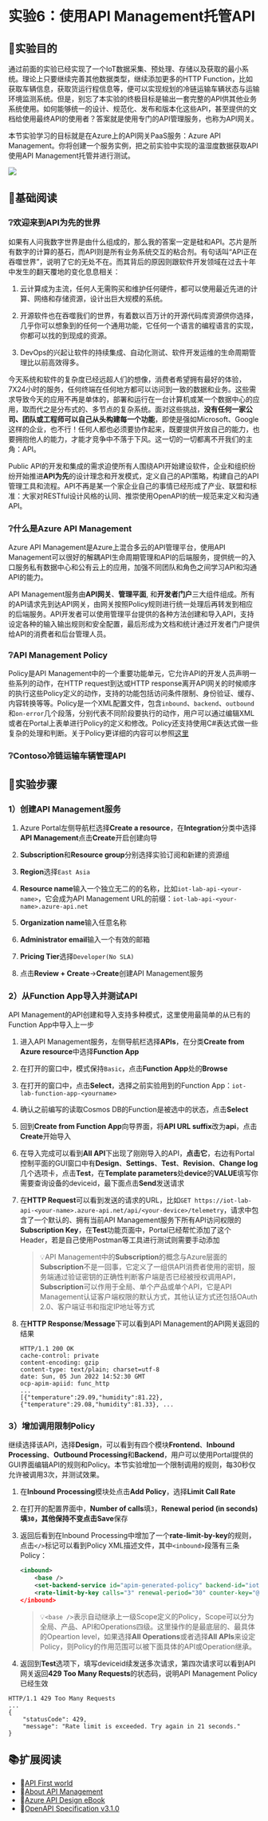 # 实验6：使用API Management托管API

## 🎯实验目的

通过前面的实验已经实现了一个IoT数据采集、预处理、存储以及获取的最小系统。理论上只要继续完善其他数据类型，继续添加更多的HTTP Function，比如获取车辆信息，获取货运行程信息等，便可以实现规划的冷链运输车辆状态与运输环境监测系统。但是，别忘了本实验的终极目标是输出一套完整的API供其他业务系统使用。如何能够统一的设计、规范化、发布和版本化这些API，甚至提供的文档给使用最终API的使用者？答案就是使用专门的API管理服务，也称为API网关。

本节实验学习的目标就是在Azure上的API网关PaaS服务：Azure API Management。你将创建一个服务实例，把之前实验中实现的温湿度数据获取API使用API Management托管并进行测试。

![](images/lab6.png)

## 📑基础阅读

### ❔欢迎来到API为先的世界

如果有人问我数字世界是由什么组成的，那么我的答案一定是硅和API。芯片是所有数字的计算的基石，而API则是所有业务系统交互的粘合剂。有句话叫“API正在吞噬世界”，说明了它的无处不在。而其背后的原因则跟软件开发领域在过去十年中发生的翻天覆地的变化息息相关：

1. 云计算成为主流，任何人无需购买和维护任何硬件，都可以使用最近先进的计算、网络和存储资源，设计出巨大规模的系统。

2. 开源软件也在吞噬我们的世界，有着数以百万计的开源代码库资源供你选择，几乎你可以想象到的任何一个通用功能，它任何一个语言的编程语言的实现，你都可以找的到现成的资源。

3. DevOps的兴起让软件的持续集成、自动化测试、软件开发运维的生命周期管理比以前高效得多。

今天系统和软件的复杂度已经远超人们的想像，消费者希望拥有最好的体验，7X24小时的服务，任何终端在任何地方都可以访问到一致的数据和业务。这些需求导致今天的应用不再是单体的，部署和运行在一台计算机或某一个数据中心的应用，取而代之是分布式的、多节点的复杂系统。面对这些挑战，**没有任何一家公司、团队或工程师可以自己从头构建每一个功能**，即使是强如Microsoft、Google这样的企业，也不行！任何人都也必须要协作起来，既要提供开放自己的能力，也要拥抱他人的能力，才能才竞争中不落于下风。这一切的一切都离不开我们的主角：API。

Public API的开发和集成的需求迫使所有人围绕API开始建设软件，企业和组织纷纷开始推进**API为先**的设计理念和开发模式，定义自己的API策略，构建自己的API管理工具和流程。API不再是某一个家企业自己的事情已经形成了产业、联盟和标准：大家对RESTful设计风格的认同、推崇使用OpenAPI的统一规范来定义和沟通API。

### ❔什么是Azure API Management

Azure API Management是Azure上混合多云的API管理平台，使用API Management可以很好的解耦API生命周期管理和API的后端服务，提供统一的入口服务私有数据中心和公有云上的应用，加强不同团队和角色之间学习API和沟通API的能力。

API Management服务由**API网关**、**管理平面**, 和**开发者门户**三大组件组成。所有的API请求先到达API网关，由网关按照Policy规则进行统一处理后再转发到相应的后端服务。API开发者可以使用管理平台提供的各种方法创建和导入API，支持设定各种的输入输出规则和安全配置，最后形成为文档和统计通过开发者门户提供给API的消费者和后台管理人员。

### ❔API Management Policy

Policy是API Management中的一个重要功能单元，它允许API的开发人员声明一些系列的动作，在HTTP request到达或HTTP response离开API网关的时候顺序的执行这些Policy定义的动作，支持的功能包括访问条件限制、身份验证、缓存、内容转换等等。Policy是一个XML配置文件，包含`inbound`、`backend`、`outbound`和`on-error`几个段落，分别代表不同阶段要执行的动作，用户可以通过编辑XML或者在Portal上表单进行Policy的定义和修改。Policy还支持使用C#表达式做一些复杂的处理和判断。关于Policy更详细的内容可以参照[这里](https://docs.microsoft.com/en-us/azure/api-management/api-management-policies)

### ❔Contoso冷链运输车辆管理API


## 🧪实验步骤

### 1）创建API Management服务

1. Azure Portal左侧导航栏选择**Create a resource**，在**Integration**分类中选择**API Management**点击**Create**开启创建向导

2. **Subscription**和**Resource group**分别选择实验订阅和新建的资源组

3. **Region**选择`East Asia`

4. **Resource name**输入一个独立无二的的名称，比如`iot-lab-api-<your-name>`，它会成为API Management URL的前缀：`iot-lab-api-<your-name>.azure-api.net`

5. **Organization name**输入任意名称

6. **Administrator email**输入一个有效的邮箱

4. **Pricing Tier**选择`Developer(No SLA)`

5. 点击**Review + Create**->**Create**创建API Management服务

### 2）从Function App导入并测试API

API Management的API创建和导入支持多种模式，这里使用最简单的从已有的Function App中导入上一步

1. 进入API Management服务，左侧导航栏选择**APIs**，在分类**Create from Azure resource**中选择**Function App**

2. 在打开的窗口中，模式保持`Basic`，点击**Function App**处的**Browse**

3. 在打开的窗口中，点击**Select**，选择之前实验用到的Function App：`iot-lab-function-app-<yourname>`

4. 确认之前编写的读取Cosmos DB的Function是被选中的状态，点击**Select**

5. 回到**Create from Function App**向导界面，将**API URL suffix**改为**api**，点击**Create**开始导入

6. 在导入完成可以看到**All API**下出现了刚刚导入的API，**点击它**，右边有Portal控制平面的GUI窗口中有**Design**、**Settings**、**Test**、**Revision**、**Change log**几个选项卡，点击**Test**，在**Template parameters**处**device**的**VALUE**填写你需要查询设备的deviceid，最下面点击**Send**发送请求

7. 在**HTTP Request**可以看到发送的请求的URL，比如`GET https://iot-lab-api-<your-name>.azure-api.net/api/<your-device>/telemetry`，请求中包含了一个默认的、拥有当前API Management服务下所有API访问权限的**Subscription Key**，在**Test**功能页面中，Portal已经帮忙添加了这个Header，若是自己使用Postman等工具进行测试则需要手动添加

    > 💡API Management中的**Subscription**的概念与Azure层面的**Subscription**不是一回事，它定义了一组供API消费者使用的密钥，服务端通过验证密钥的正确性判断客户端是否已经被授权调用API，**Subscription**可以作用于全局、单个产品或单个API，它是API Management认证客户端权限的默认方式，其他认证方式还包括OAuth 2.0、客户端证书和指定IP地址等方式

8. 在**HTTP Response**/**Message**下可以看到API Management的API网关返回的结果

    ```
    HTTP/1.1 200 OK
    cache-control: private
    content-encoding: gzip
    content-type: text/plain; charset=utf-8
    date: Sun, 05 Jun 2022 14:52:30 GMT
    ocp-apim-apiid: func_http
    ...
    [{"temperature":29.09,"humidity":81.22},{"temperature":29.08,"humidity":81.33}, ...
    ```

### 3）增加调用限制Policy

继续选择该API，选择**Design**，可以看到有四个模块**Frontend**、**Inbound Processing**、**Outbound Processing**和**Backend**，用户可以使用Portal提供的GUI界面编辑API的规则和Policy。本节实验增加一个限制调用的规则，每30秒仅允许被调用3次，并测试效果。

1. 在**Inbound Processing**模块处点击**Add Policy**，选择**Limit Call Rate**

2. 在打开的配置界面中，**Number of calls**填`3`，**Renewal period (in seconds)**填`30`，其他保持不变点击**Save**保存

3. 返回后看到在Inbound Processing中增加了一个**rate-limit-by-key**的规则，点击`</>`标记可以看到Policy XML描述文件，其中`<inbound>`段落有三条Policy：

    ```xml
    <inbound>
        <base />
        <set-backend-service id="apim-generated-policy" backend-id="iot-lab-function-<your-name>" />
        <rate-limit-by-key calls="3" renewal-period="30" counter-key="@(context.Subscription?.Key ?? "anonymous")" />
    </inbound>
    ```

    > 💡`<base />`表示自动继承上一级Scope定义的Policy，Scope可以分为全局、产品、API和Operations四级。这里操作的是最底层的、最具体的Opeartion level，如果选择**All Operations**或者选择**All APIs**来设定Policy，则Policy的作用范围可以被下面具体的API或Operation继承。
    
4. 返回到**Test**选项下，填写deviceid续发送多次请求，第四次请求可以看到API网关返回**429 Too Many Requests**的状态码，说明API Management Policy已经生效

```
HTTP/1.1 429 Too Many Requests
...
{
    "statusCode": 429,
    "message": "Rate limit is exceeded. Try again in 21 seconds."
}
```

## 📚扩展阅读

- 🔗[API First world](https://api-first-world.com/)
- 🔗[About API Management](https://docs.microsoft.com/en-us/azure/api-management/api-management-key-concepts)
- 🔗[Azure API Design eBook](https://azure.microsoft.com/mediahandler/files/resourcefiles/api-design/Azure_API-Design_Guide_eBook.pdf)
- 🔗[OpenAPI Specification v3.1.0](https://spec.openapis.org/oas/v3.1.0#version-3-1-0)
